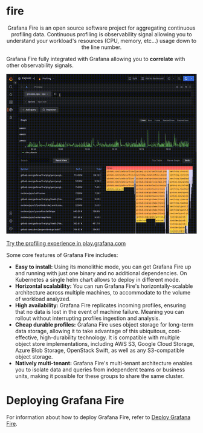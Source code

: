 # fire

<p style="text-align: center;">Grafana Fire is an open source software project for aggregating continuous profiling data. Continuous profiling is
observability signal allowing you to understand your workload's resources (CPU, memory, etc...) usage down to the line number.</p>

Grafana Fire fully integrated with Grafana allowing you to **correlate** with other observability signals.

![Alt Text](grafana-profiles.gif)

[Try the profiling experience in play.grafana.com]()

[//]: <> (link to live demo/play.grafana.com.)

Some core features of Grafana Fire includes:

- **Easy to install:** Using its monolithic mode, you can get Grafana Fire up and
  running with just one binary and no additional dependencies. On Kubernetes a single helm chart
  allows to deploy in different mode.
- **Horizontal scalability:**  You can run Grafana Fire's horizontally-scalable
  architecture across multiple machines, to accommodate to the volume of workload analyzed.
- **High availability:** Grafana Fire replicates incoming profiles, ensuring that
  no data is lost in the event of machine failure. Meaning you can rollout without
  interrupting profiles ingestion and analysis.
- **Cheap durable profiles:** Grafana Fire uses object storage for long-term data storage,
  allowing it to take advantage of this ubiquitous, cost-effective, high-durability technology.
  It is compatible with multiple object store implementations, including AWS S3,
  Google Cloud Storage, Azure Blob Storage, OpenStack Swift, as well as any S3-compatible object storage.
- **Natively multi-tenant:** Grafana Fire's multi-tenant architecture enables you
  to isolate data and queries from independent teams or business units, making it
  possible for these groups to share the same cluster.

# Deploying Grafana Fire

For information about how to deploy Grafana Fire, refer to [Deploy Grafana Fire](https://grafana.com/docs/fire/latest/operators-guide/deploying-grafana-fire/).
